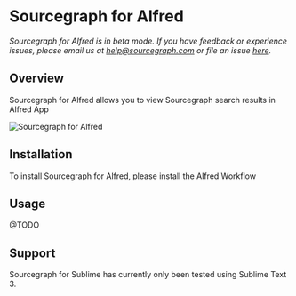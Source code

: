 # Sourcegraph for Alfred 

*Sourcegraph for Alfred is in beta mode. If you have feedback or experience issues, please email us at help@sourcegraph.com or file an issue [here](https://github.com/sourcegraph/sourcegraph-sublime/issues).*

## Overview

Sourcegraph for Alfred allows you to view Sourcegraph search results in Alfred App

![Sourcegraph for Alfred](images/setup.jpg)

## Installation

To install Sourcegraph for Alfred, please install the Alfred Workflow

## Usage
@TODO

## Support

Sourcegraph for Sublime has currently only been tested using Sublime Text 3.
